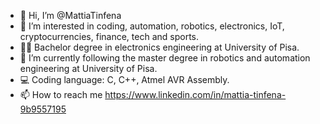 - 👋 Hi, I’m @MattiaTinfena
- 👀 I’m interested in coding, automation, robotics, electronics, IoT, cryptocurrencies, finance, tech and sports.
- 👨‍🎓 Bachelor degree in electronics engineering at University of Pisa.
- 🌱 I’m currently following the master degree in robotics and automation engineering at University of Pisa.
- 💻 Coding language: C, C++, Atmel AVR Assembly. 
- 📫 How to reach me https://www.linkedin.com/in/mattia-tinfena-9b9557195

<!---
MattiaTinfena/MattiaTinfena is a ✨ special ✨ repository because its `README.md` (this file) appears on your GitHub profile.
You can click the Preview link to take a look at your changes.
--->
